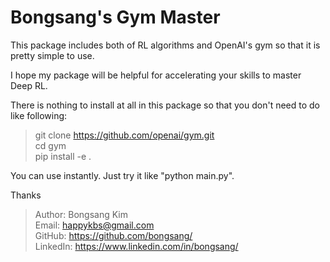 # Bongsang's Gym Master
This package includes both of RL algorithms and OpenAI's gym so that it is pretty simple to use.

I hope my package will be helpful for accelerating your skills to master Deep RL.

There is nothing to install at all in this package so that you don't need to do like following:
 > git clone https://github.com/openai/gym.git <br>
 > cd gym <br>
 > pip install -e .

You can use instantly. Just try it like "python main.py".

Thanks
 > Author: Bongsang Kim <br>
 > Email: happykbs@gmail.com <br>
 > GitHub: https://github.com/bongsang/ <br>
 > LinkedIn: https://www.linkedin.com/in/bongsang/ <br>
 

